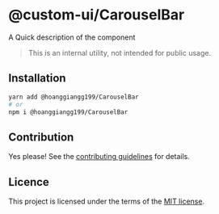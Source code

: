 # @custom-ui/CarouselBar

A Quick description of the component

> This is an internal utility, not intended for public usage.

## Installation

```sh
yarn add @hoanggiangg199/CarouselBar
# or
npm i @hoanggiangg199/CarouselBar
```

## Contribution

Yes please! See the
[contributing guidelines](https://github.com/chakra-ui/chakra-ui/blob/master/CONTRIBUTING.md)
for details.

## Licence

This project is licensed under the terms of the
[MIT license](https://github.com/chakra-ui/chakra-ui/blob/master/LICENSE).